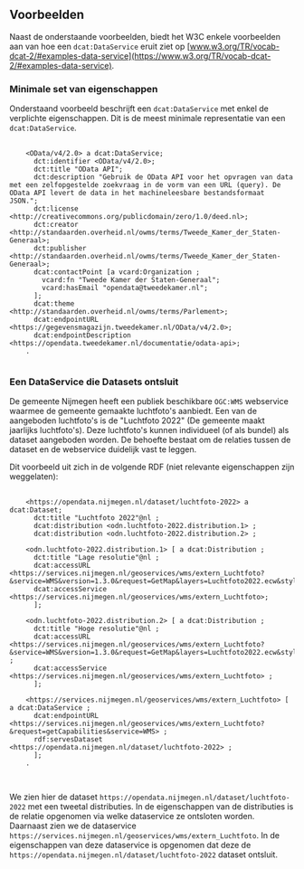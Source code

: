 ## Voorbeelden

Naast de onderstaande voorbeelden, biedt het W3C enkele voorbeelden aan van hoe een `dcat:DataService` eruit ziet op 
[www.w3.org/TR/vocab-dcat-2/#examples-data-service](https://www.w3.org/TR/vocab-dcat-2/#examples-data-service).

### Minimale set van eigenschappen

Onderstaand voorbeeld beschrijft een `dcat:DataService` met enkel de verplichte eigenschappen. Dit is de meest minimale 
representatie van een `dcat:DataService`.

<aside class="example" title="Minimale set van eigenschappen">

<pre>
	<code>
    &lt;OData/v4/2.0&gt; a dcat:DataService;
      dct:identifier &lt;OData/v4/2.0&gt;;
      dct:title "OData API";
      dct:description "Gebruik de OData API voor het opvragen van data met een zelfopgestelde zoekvraag in de vorm van een URL (query). De OData API levert de data in het machineleesbare bestandsformaat JSON.";
      dct:license &lt;http://creativecommons.org/publicdomain/zero/1.0/deed.nl&gt;;
      dct:creator &lt;http://standaarden.overheid.nl/owms/terms/Tweede_Kamer_der_Staten-Generaal&gt;;
      dct:publisher &lt;http://standaarden.overheid.nl/owms/terms/Tweede_Kamer_der_Staten-Generaal&gt;;
      dcat:contactPoint [a vcard:Organization ;
        vcard:fn "Tweede Kamer der Staten-Generaal";
        vcard:hasEmail "opendata@tweedekamer.nl";
      ];
      dcat:theme &lt;http://standaarden.overheid.nl/owms/terms/Parlement&gt;;
      dcat:endpointURL &lt;https://gegevensmagazijn.tweedekamer.nl/OData/v4/2.0&gt;;
      dcat:endpointDescription &lt;https://opendata.tweedekamer.nl/documentatie/odata-api&gt;;
    .
  </code>
</pre>  

</aside>

### Een DataService die Datasets ontsluit

De gemeente Nijmegen heeft een publiek beschikbare `OGC:WMS` webservice waarmee de gemeente gemaakte luchtfoto's 
aanbiedt. Een van de aangeboden luchtfoto's is de "Luchtfoto 2022" (De gemeente maakt jaarlijks luchtfoto's). Deze 
luchtfoto's kunnen individueel (of als bundel) als dataset aangeboden worden. De behoefte bestaat om de relaties tussen 
de dataset en de webservice duidelijk vast te leggen.

Dit voorbeeld uit zich in de volgende RDF (niet relevante eigenschappen zijn weggelaten):

<aside class="example" title="Een DataService die Datasets ontsluit">
  <pre>
    <code>
    &lt;https:&#x2215;&#x2215;opendata.nijmegen.nl&#x2215;dataset&#x2215;luchtfoto-2022&gt; a dcat:Dataset;
      dct:title "Luchtfoto 2022"@nl ;
      dcat:distribution &lt;odn.luchtfoto-2022.distribution.1&gt; ;
      dcat:distribution &lt;odn.luchtfoto-2022.distribution.2&gt; ;<br>
    &lt;odn.luchtfoto-2022.distribution.1&gt; [ a dcat:Distribution ;
      dct:title "Lage resolutie"@nl ;
      dcat:accessURL &lt;https:&#x2215;&#x2215;services.nijmegen.nl&#x2215;geoservices&#x2215;wms&#x2215;extern_Luchtfoto?&service=WMS&version=1.3.0&request=GetMap&layers=Luchtfoto2022.ecw&styles=default&transparent=true&CRS=EPSG:28992&bbox=176999.975,420000.025,191999.975,435500.025&width=750&height=775&format=image&#x2215;png&gt;;
      dcat:accessService &lt;https:&#x2215;&#x2215;services.nijmegen.nl&#x2215;geoservices&#x2215;wms&#x2215;extern_Luchtfoto&gt;;
      ];<br>
    &lt;odn.luchtfoto-2022.distribution.2&gt; [ a dcat:Distribution ;
      dct:title "Hoge resolutie"@nl ;
      dcat:accessURL &lt;https:&#x2215;&#x2215;services.nijmegen.nl&#x2215;geoservices&#x2215;wms&#x2215;extern_Luchtfoto?&service=WMS&version=1.3.0&request=GetMap&layers=Luchtfoto2022.ecw&styles=default&transparent=true&CRS=EPSG:28992&bbox=176999.975,420000.025,191999.975,435500.025&width=3000&height=3100&format=image&#x2215;png&gt; ;
      dcat:accessService &lt;https:&#x2215;&#x2215;services.nijmegen.nl&#x2215;geoservices&#x2215;wms&#x2215;extern_Luchtfoto&gt; ;
      ];<br>
    &lt;https:&#x2215;&#x2215;services.nijmegen.nl&#x2215;geoservices&#x2215;wms&#x2215;extern_Luchtfoto&gt; [ a dcat:DataService ;
      dcat:endpointURL &lt;https:&#x2215;&#x2215;services.nijmegen.nl&#x2215;geoservices&#x2215;wms&#x2215;extern_Luchtfoto?&request=getCapabilities&service=WMS&gt; ;
      rdf:servesDataset &lt;https:&#x2215;&#x2215;opendata.nijmegen.nl&#x2215;dataset&#x2215;luchtfoto-2022&gt; ;
      ];
    .
    </code>
  </pre>  
</aside>

We zien hier de dataset `https://opendata.nijmegen.nl/dataset/luchtfoto-2022` met een tweetal distributies. In de 
eigenschappen van de distributies is de relatie opgenomen via welke dataservice ze ontsloten worden. Daarnaast zien we
de dataservice `https://services.nijmegen.nl/geoservices/wms/extern_Luchtfoto`. In de eigenschappen van deze dataservice
is opgenomen dat deze de `https://opendata.nijmegen.nl/dataset/luchtfoto-2022` dataset ontsluit.
